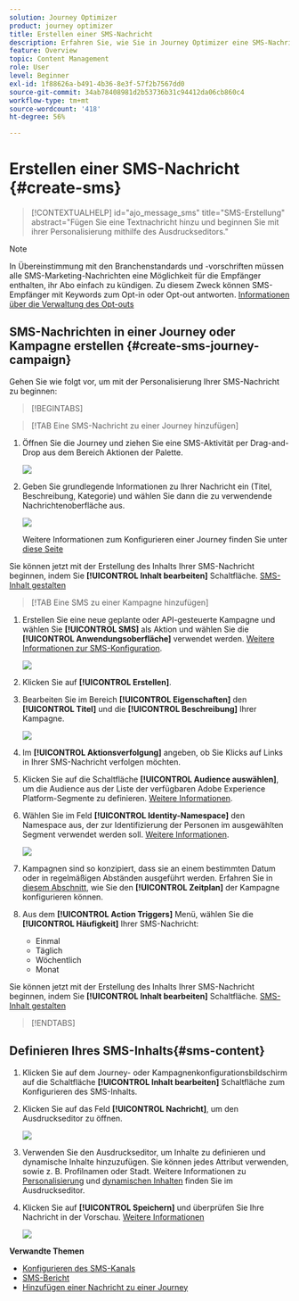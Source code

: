 ```yaml
---
solution: Journey Optimizer
product: journey optimizer
title: Erstellen einer SMS-Nachricht
description: Erfahren Sie, wie Sie in Journey Optimizer eine SMS-Nachricht erstellen.
feature: Overview
topic: Content Management
role: User
level: Beginner
exl-id: 1f88626a-b491-4b36-8e3f-57f2b7567dd0
source-git-commit: 34ab78408981d2b53736b31c94412da06cb860c4
workflow-type: tm+mt
source-wordcount: '418'
ht-degree: 56%

---
```


# Erstellen einer SMS-Nachricht {#create-sms}

>[!CONTEXTUALHELP]
>id="ajo_message_sms"
>title="SMS-Erstellung"
>abstract="Fügen Sie eine Textnachricht hinzu und beginnen Sie mit ihrer Personalisierung mithilfe des Ausdruckseditors."

>[!NOTE]
>
>In Übereinstimmung mit den Branchenstandards und -vorschriften müssen alle SMS-Marketing-Nachrichten eine Möglichkeit für die Empfänger enthalten, ihr Abo einfach zu kündigen. Zu diesem Zweck können SMS-Empfänger mit Keywords zum Opt-in oder Opt-out antworten. [Informationen über die Verwaltung des Opt-outs](../privacy/opt-out.md#sms-opt-out-management-sms-opt-out-management)

## SMS-Nachrichten in einer Journey oder Kampagne erstellen {#create-sms-journey-campaign}

Gehen Sie wie folgt vor, um mit der Personalisierung Ihrer SMS-Nachricht zu beginnen:

>[!BEGINTABS]

>[!TAB Eine SMS-Nachricht zu einer Journey hinzufügen]

1. Öffnen Sie die Journey und ziehen Sie eine SMS-Aktivität per Drag-and-Drop aus dem Bereich Aktionen der Palette.

   ![](assets/sms_create_1.png)

1. Geben Sie grundlegende Informationen zu Ihrer Nachricht ein (Titel, Beschreibung, Kategorie) und wählen Sie dann die zu verwendende Nachrichtenoberfläche aus.

   ![](assets/sms_create_2.png)

   Weitere Informationen zum Konfigurieren einer Journey finden Sie unter [diese Seite](../building-journeys/journey-gs.md)

Sie können jetzt mit der Erstellung des Inhalts Ihrer SMS-Nachricht beginnen, indem Sie **[!UICONTROL Inhalt bearbeiten]** Schaltfläche. [SMS-Inhalt gestalten](#sms-content)

>[!TAB Eine SMS zu einer Kampagne hinzufügen]

1. Erstellen Sie eine neue geplante oder API-gesteuerte Kampagne und wählen Sie **[!UICONTROL SMS]** als Aktion und wählen Sie die **[!UICONTROL Anwendungsoberfläche]** verwendet werden. [Weitere Informationen zur SMS-Konfiguration](sms-configuration.md).

   ![](assets/sms_create_3.png)

1. Klicken Sie auf **[!UICONTROL Erstellen]**.

1. Bearbeiten Sie im Bereich **[!UICONTROL Eigenschaften]** den **[!UICONTROL Titel]** und die **[!UICONTROL Beschreibung]** Ihrer Kampagne.

   ![](assets/sms_create_4.png)

1. Im **[!UICONTROL Aktionsverfolgung]** angeben, ob Sie Klicks auf Links in Ihrer SMS-Nachricht verfolgen möchten.

1. Klicken Sie auf die Schaltfläche **[!UICONTROL Audience auswählen]**, um die Audience aus der Liste der verfügbaren Adobe Experience Platform-Segmente zu definieren. [Weitere Informationen](../segment/about-segments.md).

1. Wählen Sie im Feld **[!UICONTROL Identity-Namespace]** den Namespace aus, der zur Identifizierung der Personen im ausgewählten Segment verwendet werden soll. [Weitere Informationen](../event/about-creating.md#select-the-namespace).

   ![](assets/sms_create_5.png)

1. Kampagnen sind so konzipiert, dass sie an einem bestimmten Datum oder in regelmäßigen Abständen ausgeführt werden. Erfahren Sie in [diesem Abschnitt](../campaigns/create-campaign.md#schedule), wie Sie den **[!UICONTROL Zeitplan]** der Kampagne konfigurieren können.

1. Aus dem **[!UICONTROL Action Triggers]** Menü, wählen Sie die **[!UICONTROL Häufigkeit]** Ihrer SMS-Nachricht:

   * Einmal
   * Täglich
   * Wöchentlich
   * Monat

Sie können jetzt mit der Erstellung des Inhalts Ihrer SMS-Nachricht beginnen, indem Sie **[!UICONTROL Inhalt bearbeiten]** Schaltfläche. [SMS-Inhalt gestalten](#sms-content)

>[!ENDTABS]

## Definieren Ihres SMS-Inhalts{#sms-content}

1. Klicken Sie auf dem Journey- oder Kampagnenkonfigurationsbildschirm auf die Schaltfläche **[!UICONTROL Inhalt bearbeiten]** Schaltfläche zum Konfigurieren des SMS-Inhalts.

1. Klicken Sie auf das Feld **[!UICONTROL Nachricht]**, um den Ausdruckseditor zu öffnen.

   ![](assets/sms-content.png)

1. Verwenden Sie den Ausdruckseditor, um Inhalte zu definieren und dynamische Inhalte hinzuzufügen. Sie können jedes Attribut verwenden, sowie z. B. Profilnamen oder Stadt. Weitere Informationen zu [Personalisierung](../personalization/personalize.md) und [dynamischen Inhalten](../personalization/get-started-dynamic-content.md) finden Sie im Ausdruckseditor.

1. Klicken Sie auf **[!UICONTROL Speichern]** und überprüfen Sie Ihre Nachricht in der Vorschau. [Weitere Informationen](send-sms.md)

   ![](assets/sms-content-preview.png)

**Verwandte Themen**

* [Konfigurieren des SMS-Kanals](sms-configuration.md)
* [SMS-Bericht](../reports/journey-global-report.md#sms-global)
* [Hinzufügen einer Nachricht zu einer Journey](../building-journeys/journeys-message.md)
